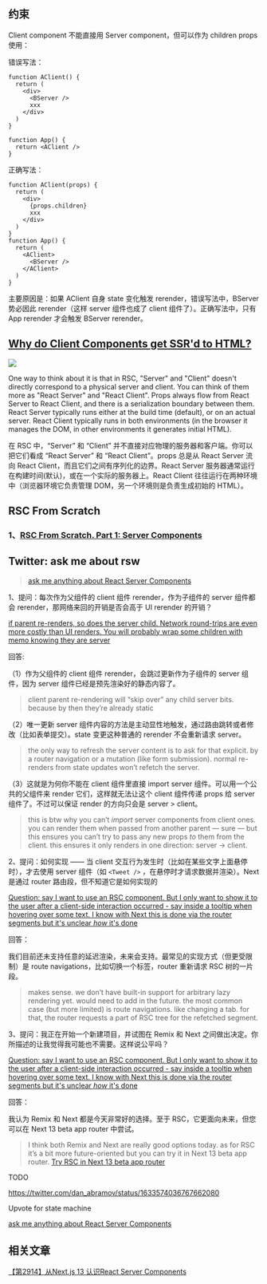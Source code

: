 
## 约束

Client component 不能直接用 Server component，但可以作为 children props 使用：

错误写法：

```tsx
function AClient() {
  return (
    <div>
      <BServer />
      xxx
    </div>
  )
}

function App() {
  return <AClient />
}
```

正确写法：
```tsx
function AClient(props) {
  return (
    <div>
      {props.children}
      xxx
    </div>
  )
}
function App() {
  return (
    <AClient>
      <BServer />
    </AClient>
  )
}
```

主要原因是：如果 AClient 自身 state 变化触发 rerender，错误写法中，BServer 势必因此 rerender（这样 server 组件也成了 client 组件了）。正确写法中，只有 App rerender 才会触发 BServer rerender。

## [Why do Client Components get SSR'd to HTML?](https://github.com/reactwg/server-components/discussions/4)

![](https://user-images.githubusercontent.com/810438/242760351-01971cfa-6e3a-4077-bb09-7d2a2c21e51c.png)

One way to think about it is that in RSC, "Server" and "Client" doesn't directly correspond to a physical server and client. You can think of them more as "React Server" and "React Client". Props always flow from React Server to React Client, and there is a serialization boundary between them. React Server typically runs either at the build time (default), or on an actual server. React Client typically runs in both environments (in the browser it manages the DOM, in other environments it generates initial HTML).

在 RSC 中，“Server” 和 “Client” 并不直接对应物理的服务器和客户端。你可以把它们看成 “React Server” 和 “React Client”。props 总是从 React Server 流向 React Client，而且它们之间有序列化的边界。React Server 服务器通常运行在构建时间(默认)，或在一个实际的服务器上。React Client 往往运行在两种环境中（浏览器环境它负责管理 DOM，另一个环境则是负责生成初始的 HTML）。

## RSC From Scratch

### 1、[RSC From Scratch. Part 1: Server Components](https://github.com/reactwg/server-components/discussions/5)



## Twitter: ask me about rsw

> [ask me anything about React Server Components](https://twitter.com/dan_abramov/status/1631641431742857216)


1、提问：每次作为父组件的 client 组件 rerender，作为子组件的 server 组件都会 rerender，那网络来回的开销是否会高于 UI rerender 的开销？

[if parent re-renders, so does the server child. Network round-trips are even more costly than UI renders. You will probably wrap some children with memo knowing they are server](https://twitter.com/the_spyke/status/1633940587719061511)

回答: 

（1）作为父组件的 client 组件 rerender，会跳过更新作为子组件的 server 组件，因为 server 组件已经是预先渲染好的静态内容了。

> client parent re-rendering will “skip over” any child server bits. because by then they’re already static

（2）唯一更新 server 组件内容的方法是主动显性地触发，通过路由跳转或者修改（比如表单提交）。state 变更这种普通的 rerender 不会重新请求 server。

> the only way to refresh the server content is to ask for that explicit. by a router navigation or a mutation (like form submission). normal re-renders from state updates won’t refetch the server.

（3）这就是为何你不能在 client 组件里直接 import server 组件。可以用一个公共的父组件来 render 它们，这样就无法让这个 client 组件传递 props 给 server 组件了。不过可以保证 render 的方向只会是 server > client。

> this is btw why you can’t *import* server components from client ones. you can render them when passed from another parent — sure — but this ensures you can’t try to pass any new props *to* them from the client. this ensures it only renders in one direction: server -> client.

2、提问：如何实现 —— 当 client 交互行为发生时（比如在某些文字上面悬停时），才去使用 server 组件（如 `<Tweet />` ，在悬停时才请求数据并渲染）。Next 是通过 router 路由段，但不知道它是如何实现的

[Question: say I want to use an RSC <Tweet /> component. But I only want to show it to the user after a client-side interaction occurred - say inside a tooltip when hovering over some text. I know with Next this is done via the router segments but it's unclear *how* it's done](https://twitter.com/lmatteis/status/1633581263817789447)

回答：

我们目前还未支持任意的延迟渲染，未来会支持。最常见的实现方式（但更受限制）是 route navigations，比如切换一个标签，router 重新请求 RSC 树的一片段。

> makes sense. we don’t have built-in support for arbitrary lazy rendering yet. would need to add in the future. the most common case (but more limited) is route navigations. like changing a tab. for that, the router requests a part of RSC tree for the refetched segment.

3、提问：我正在开始一个新建项目，并试图在 Remix 和 Next 之间做出决定。你所描述的让我觉得我可能也不需要。这样说公平吗？

[Question: say I want to use an RSC <Tweet /> component. But I only want to show it to the user after a client-side interaction occurred - say inside a tooltip when hovering over some text. I know with Next this is done via the router segments but it's unclear *how* it's done](https://twitter.com/lmatteis/status/1633581263817789447)

回答：

我认为 Remix 和 Next 都是今天非常好的选择。至于 RSC，它更面向未来，但您可以在 Next 13 beta app router 中尝试。

> I think both Remix and Next are really good options today. as for RSC it’s a bit more future-oriented but you can try it in Next 13 beta app router.
[Try RSC in Next 13 beta app router](https://twitter.com/dan_abramov/status/1632058882720776195)


TODO 

https://twitter.com/dan_abramov/status/1633574036767662080

Upvote for state machine

 [ask me anything about React Server Components](https://twitter.com/dan_abramov/status/1631641431742857216)

## 相关文章

[【第2914】从Next.js 13 认识React Server Components](https://mp.weixin.qq.com/s/1_Fh8fxOLF2zu_cRA5dobQ)
